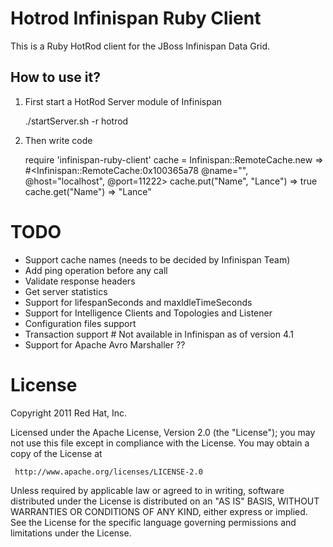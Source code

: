 # Hotrod Infinispan Ruby Client
This is a Ruby HotRod client for the JBoss Infinispan Data Grid.

## How to use it?

1) First start a HotRod Server module of Infinispan

    ./startServer.sh -r hotrod

2) Then write code

    require 'infinispan-ruby-client'
    cache = Infinispan::RemoteCache.new => #<Infinispan::RemoteCache:0x100365a78 @name="", @host="localhost", @port=11222> 
    cache.put("Name", "Lance") => true 
    cache.get("Name") => "Lance" 


# TODO
* Support cache names (needs to be decided by Infinispan Team)
* Add ping operation before any call
* Validate response headers
* Get server statistics
* Support for  lifespanSeconds and maxIdleTimeSeconds
* Support for Intelligence Clients and Topologies and Listener
* Configuration files support
* Transaction support # Not available in Infinispan as of version 4.1
* Support for Apache Avro Marshaller ??


# License
Copyright 2011 Red Hat, Inc.

Licensed under the Apache License, Version 2.0 (the "License");
you may not use this file except in compliance with the License.
You may obtain a copy of the License at

     http://www.apache.org/licenses/LICENSE-2.0

Unless required by applicable law or agreed to in writing, software
distributed under the License is distributed on an "AS IS" BASIS,
WITHOUT WARRANTIES OR CONDITIONS OF ANY KIND, either express or implied.
See the License for the specific language governing permissions and
limitations under the License.


